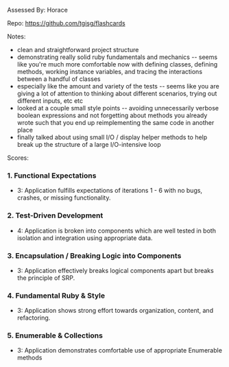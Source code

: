 Assessed By: Horace

Repo: https://github.com/tgisg/flashcards

Notes:

* clean and straightforward project structure
* demonstrating really solid ruby fundamentals and mechanics -- seems like you're much more comfortable now with defining classes,
defining methods, working instance variables, and tracing the interactions between a handful of classes
* especially like the amount and variety of the tests -- seems like you are giving a lot of attention to thinking about different scenarios,
trying out different inputs, etc etc
* looked at a couple small style points -- avoiding unnecessarily verbose boolean expressions and not forgetting about methods you already wrote
such that you end up reimplementing the same code in another place
* finally talked about using small I/O / display helper methods to help break up the structure of a large I/O-intensive loop

Scores:

### 1. Functional Expectations

* 3: Application fulfills expectations of iterations 1 - 6 with no bugs, crashes, or missing functionality.

### 2. Test-Driven Development

* 4: Application is broken into components which are well tested in both isolation and integration using appropriate data.

### 3. Encapsulation / Breaking Logic into Components

* 3: Application effectively breaks logical components apart but breaks the principle of SRP.

### 4. Fundamental Ruby & Style

* 3:  Application shows strong effort towards organization, content, and refactoring.

### 5. Enumerable & Collections

* 3: Application demonstrates comfortable use of appropriate Enumerable methods
